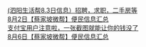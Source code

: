   
[(泗阳生活帮8.3日信息）招聘，求职，二手房等](http://www.dianyue.me/archives/255/labtthlt0hrqi87w/)  
[8月2日【蔡家坡微帮】便民信息汇总](http://www.dianyue.me/archives/756/2fwy3mfm7cvjaklv/)  
[支付宝用户注意啦，一张截图就能让你的钱没了](http://www.dianyue.me/archives/299/v6hv5nu8s7t7v667/)  
[8月6日【蔡家坡微帮】便民信息汇总](http://www.dianyue.me/archives/807/3fm2v6lnd9k0ttan/)